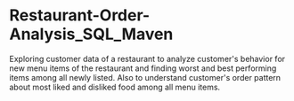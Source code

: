 # Restaurant-Order-Analysis_SQL_Maven
Exploring customer data of a restaurant to analyze customer's behavior for new menu items of the restaurant and finding worst and best performing items among all newly listed. Also to understand customer's order pattern about most liked and disliked food among all menu items. 
